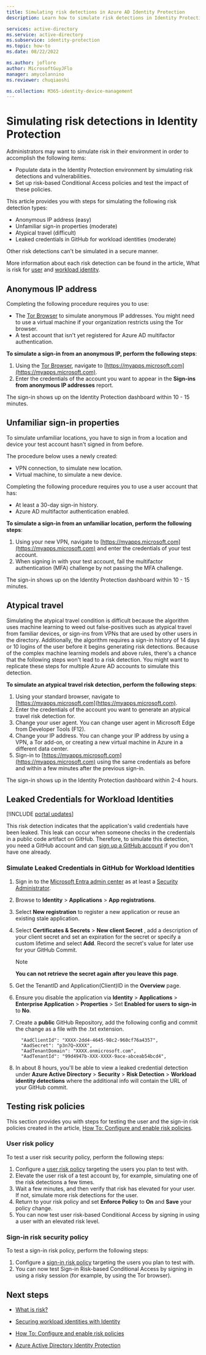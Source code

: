 ```yaml
---
title: Simulating risk detections in Azure AD Identity Protection
description: Learn how to simulate risk detections in Identity Protection

services: active-directory
ms.service: active-directory
ms.subservice: identity-protection
ms.topic: how-to
ms.date: 08/22/2022

ms.author: joflore
author: MicrosoftGuyJFlo
manager: amycolannino
ms.reviewer: chuqiaoshi

ms.collection: M365-identity-device-management
---
```

# Simulating risk detections in Identity Protection

Administrators may want to simulate risk in their environment in order to accomplish the following items:

- Populate data in the Identity Protection environment by simulating risk detections and vulnerabilities.
- Set up risk-based Conditional Access policies and test the impact of these policies.

This article provides you with steps for simulating the following risk detection types:

- Anonymous IP address (easy)
- Unfamiliar sign-in properties (moderate)
- Atypical travel (difficult)
- Leaked credentials in GitHub for workload identities (moderate)

Other risk detections can't be simulated in a secure manner.

More information about each risk detection can be found in the article, What is risk for [user](concept-identity-protection-risks.md) and [workload identity](concept-workload-identity-risk.md).

## Anonymous IP address

Completing the following procedure requires you to use:

- The [Tor Browser](https://www.torproject.org/projects/torbrowser.html.en) to simulate anonymous IP addresses. You might need to use a virtual machine if your organization restricts using the Tor browser.
- A test account that isn't yet registered for Azure AD multifactor authentication.

**To simulate a sign-in from an anonymous IP, perform the following steps**:

1. Using the [Tor Browser](https://www.torproject.org/projects/torbrowser.html.en), navigate to [https://myapps.microsoft.com](https://myapps.microsoft.com).   
2. Enter the credentials of the account you want to appear in the **Sign-ins from anonymous IP addresses** report.

The sign-in shows up on the Identity Protection dashboard within 10 - 15 minutes. 

## Unfamiliar sign-in properties

To simulate unfamiliar locations, you have to sign in from a location and device your test account hasn't signed in from before.

The procedure below uses a newly created:

- VPN connection, to simulate new location.
- Virtual machine, to simulate a new device.

Completing the following procedure requires you to use a user account that has:

- At least a 30-day sign-in history.
- Azure AD multifactor authentication enabled.

**To simulate a sign-in from an unfamiliar location, perform the following steps**:

1. Using your new VPN, navigate to [https://myapps.microsoft.com](https://myapps.microsoft.com) and enter the credentials of your test account.
2. When signing in with your test account, fail the multifactor authentication (MFA) challenge by not passing the MFA challenge.

The sign-in shows up on the Identity Protection dashboard within 10 - 15 minutes.

## Atypical travel

Simulating the atypical travel condition is difficult because the algorithm uses machine learning to weed out false-positives such as atypical travel from familiar devices, or sign-ins from VPNs that are used by other users in the directory. Additionally, the algorithm requires a sign-in history of 14 days or 10 logins of the user before it begins generating risk detections. Because of the complex machine learning models and above rules, there's a chance that the following steps won't lead to a risk detection. You might want to replicate these steps for multiple Azure AD accounts to simulate this detection.

**To simulate an atypical travel risk detection, perform the following steps**:

1. Using your standard browser, navigate to [https://myapps.microsoft.com](https://myapps.microsoft.com).  
1. Enter the credentials of the account you want to generate an atypical travel risk detection for.
1. Change your user agent. You can change user agent in Microsoft Edge from Developer Tools (F12).
1. Change your IP address. You can change your IP address by using a VPN, a Tor add-on, or creating a new virtual machine in Azure in a different data center.
1. Sign-in to [https://myapps.microsoft.com](https://myapps.microsoft.com) using the same credentials as before and within a few minutes after the previous sign-in.

The sign-in shows up in the Identity Protection dashboard within 2-4 hours.

## Leaked Credentials for Workload Identities

[!INCLUDE [portal updates](~/articles/active-directory/includes/portal-update.md)]

This risk detection indicates that the application's valid credentials have been leaked. This leak can occur when someone checks in the credentials in a public code artifact on GitHub. Therefore, to simulate this detection, you need a GitHub account and can [sign up a GitHub account](https://docs.github.com/get-started/signing-up-for-github) if you don't have one already.

### Simulate Leaked Credentials in GitHub for Workload Identities

1. Sign in to the [Microsoft Entra admin center](https://entra.microsoft.com) as at least a [Security Administrator](../roles/permissions-reference.md#security-administrator).
1. Browse to **Identity** > **Applications** > **App registrations**.
1. Select **New registration** to register a new application or reuse an existing stale application.
1. Select **Certificates & Secrets** > **New client Secret** , add a description of your client secret and set an expiration for the secret or specify a custom lifetime and select **Add**. Record the secret's value for later use for your GitHub Commit.

   > [!Note]
   > **You can not retrieve the secret again after you leave this page**.
   
1. Get the TenantID and Application(Client)ID in the **Overview** page.
1. Ensure you disable the application via **Identity** > **Applications** > **Enterprise Application** > **Properties** > Set **Enabled for users to sign-in** to **No**.
1. Create a **public** GitHub Repository, add the following config and commit the change as a file with the .txt extension.
   ```GitHub file
     "AadClientId": "XXXX-2dd4-4645-98c2-960cf76a4357",
     "AadSecret": "p3n7Q~XXXX",
     "AadTenantDomain": "XXXX.onmicrosoft.com",
     "AadTenantId": "99d4947b-XXX-XXXX-9ace-abceab54bcd4",
   ```
1. In about 8 hours, you'll be able to view a leaked credential detection under **Azure Active Directory** > **Security** > **Risk Detection** > **Workload identity detections** where the additional info will contain the URL of your GitHub commit.

## Testing risk policies

This section provides you with steps for testing the user and the sign-in risk policies created in the article, [How To: Configure and enable risk policies](howto-identity-protection-configure-risk-policies.md).

### User risk policy

To test a user risk security policy, perform the following steps:

1. Configure a [user risk policy](howto-identity-protection-configure-risk-policies.md#user-risk-policy-in-conditional-access) targeting the users you plan to test with.
1. Elevate the user risk of a test account by, for example, simulating one of the risk detections a few times.
1. Wait a few minutes, and then verify that risk has elevated for your user. If not, simulate more risk detections for the user.
1. Return to your risk policy and set **Enforce Policy** to **On** and **Save** your policy change.
1. You can now test user risk-based Conditional Access by signing in using a user with an elevated risk level.

### Sign-in risk security policy

To test a sign-in risk policy, perform the following steps:

1. Configure a [sign-in risk policy](howto-identity-protection-configure-risk-policies.md#sign-in-risk-policy-in-conditional-access) targeting the users you plan to test with.
1. You can now test Sign-in Risk-based Conditional Access by signing in using a risky session (for example, by using the Tor browser). 

## Next steps

- [What is risk?](concept-identity-protection-risks.md)

- [Securing workload identities with Identity](concept-workload-identity-risk.md)

- [How To: Configure and enable risk policies](howto-identity-protection-configure-risk-policies.md)

- [Azure Active Directory Identity Protection](overview-identity-protection.md)
